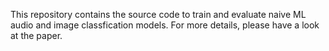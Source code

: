 This repository contains the source code to train and evaluate naive ML audio and image classfication models. For more details, please have a look at the paper.